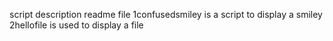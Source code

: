 script description readme file
1confusedsmiley is a script to display a smiley
2hellofile is used to display a file
